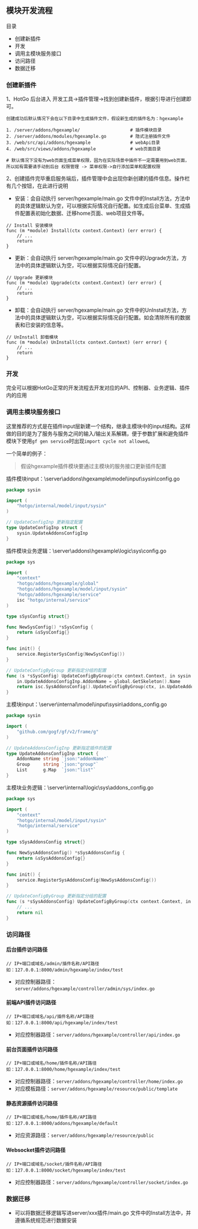 ## 模块开发流程

目录

- 创建新插件
- 开发
- 调用主模块服务接口
- 访问路径
- 数据迁移



### 创建新插件

1、HotGo 后台进入 开发工具->插件管理->找到创建新插件，根据引导进行创建即可。

```
创建成功后默认情况下会在以下目录中生成插件文件，假设新生成的插件名为：hgexample

1. /server/addons/hgexample/                   # 插件模块目录
2. /server/addons/modules/hgexample.go         # 隐式注册插件文件
3. /web/src/api/addons/hgexample               # webApi目录
4. /web/src/views/addons/hgexample             # web页面目录

# 默认情况下没有为web页面生成菜单权限，因为在实际场景中插件不一定需要用到web页面，所以如有需要请手动到后台 权限管理 -> 菜单权限->自行添加菜单和配置权限
```


2、创建插件完毕重启服务端后，插件管理中会出现你新创建的插件信息。操作栏有几个按钮，在此进行说明
- 安装：会自动执行 server/hgexample/main.go 文件中的Install方法，方法中的具体逻辑默认为空，可以根据实际情况自行配置。如生成后台菜单、生成插件配置表初始化数据、迁移home页面、web项目文件等。
```
// Install 安装模块
func (m *module) Install(ctx context.Context) (err error) {
	// ...
	return
}
```

- 更新：会自动执行 server/hgexample/main.go 文件中的Upgrade方法，方法中的具体逻辑默认为空，可以根据实际情况自行配置。
```
// Upgrade 更新模块
func (m *module) Upgrade(ctx context.Context) (err error) {
	// ...
	return
}
```

- 卸载：会自动执行 server/hgexample/main.go 文件中的UnInstall方法，方法中的具体逻辑默认为空，可以根据实际情况自行配置。如会清除所有的数据表和已安装的信息等。
```
// UnInstall 卸载模块
func (m *module) UnInstall(ctx context.Context) (err error) {
	// ...
	return
}
```



### 开发

完全可以根据HotGo正常的开发流程去开发对应的API、控制器、业务逻辑、插件内的应用

### 调用主模块服务接口

这里推荐的方式是在插件input层新建一个结构，继承主模块中的input结构。这样做的目的是为了服务与服务之间的输入/输出关系解耦，便于参数扩展和避免插件模块下使用`gf gen service`时出现`import cycle not allowed`。

一个简单的例子：
> 假设hgexample插件模块要通过主模块的服务接口更新插件配置

插件模块input：\server\addons\hgexample\model\input\sysin\config.go
```go
package sysin

import (
	"hotgo/internal/model/input/sysin"
)

// UpdateConfigInp 更新指定配置
type UpdateConfigInp struct {
	sysin.UpdateAddonsConfigInp
}

```

插件模块业务逻辑：\server\addons\hgexample\logic\sys\config.go
```go
package sys

import (
	"context"
	"hotgo/addons/hgexample/global"
	"hotgo/addons/hgexample/model/input/sysin"
	"hotgo/addons/hgexample/service"
	isc "hotgo/internal/service"
)

type sSysConfig struct{}

func NewSysConfig() *sSysConfig {
	return &sSysConfig{}
}

func init() {
	service.RegisterSysConfig(NewSysConfig())
}

// UpdateConfigByGroup 更新指定分组的配置
func (s *sSysConfig) UpdateConfigByGroup(ctx context.Context, in sysin.UpdateConfigInp) error {
	in.UpdateAddonsConfigInp.AddonName = global.GetSkeleton().Name
	return isc.SysAddonsConfig().UpdateConfigByGroup(ctx, in.UpdateAddonsConfigInp)
}

```

主模块input：\server\internal\model\input\sysin\addons_config.go
```go
package sysin

import (
	"github.com/gogf/gf/v2/frame/g"
)

// UpdateAddonsConfigInp 更新指定插件的配置
type UpdateAddonsConfigInp struct {
	AddonName string `json:"addonName"`
	Group     string `json:"group"`
	List      g.Map  `json:"list"`
}

```

主模块业务逻辑：\server\internal\logic\sys\addons_config.go
```go
package sys

import (
	"context"
	"hotgo/internal/model/input/sysin"
	"hotgo/internal/service"
)

type sSysAddonsConfig struct{}

func NewSysAddonsConfig() *sSysAddonsConfig {
	return &sSysAddonsConfig{}
}

func init() {
	service.RegisterSysAddonsConfig(NewSysAddonsConfig())
}

// UpdateConfigByGroup 更新指定分组的配置
func (s *sSysAddonsConfig) UpdateConfigByGroup(ctx context.Context, in sysin.UpdateAddonsConfigInp) error {
	// ...
	return nil
}

```




### 访问路径

#### 后台插件访问路径

```
// IP+端口或域名/admin/插件名称/API路径
如：127.0.0.1:8000/admin/hgexample/index/test
```

- 对应控制器路径：`server/addons/hgexample/controller/admin/sys/index.go`

#### 前端API插件访问路径

```
// IP+端口或域名/api/插件名称/API路径
如：127.0.0.1:8000/api/hgexample/index/test
```

- 对应控制器路径：`server/addons/hgexample/controller/api/index.go`

#### 前台页面插件访问路径

```
// IP+端口或域名/home/插件名称/API路径
如：127.0.0.1:8000/home/hgexample/index/test
```

- 对应控制器路径：`server/addons/hgexample/controller/home/index.go`
- 对应模板路径：`server/addons/hgexample/resource/public/template`

#### 静态资源插件访问路径

```
// IP+端口或域名/home/插件名称/API路径
如：127.0.0.1:8000/addons/hgexample/default
```

- 对应资源路径：`server/addons/hgexample/resource/public`


#### Websocket插件访问路径

```
// IP+端口或域名/socket/插件名称/API路径
如：127.0.0.1:8000/socket/hgexample/index/test
```

- 对应控制器路径：`server/addons/hgexample/controller/socket/index.go`


### 数据迁移

- 可以将数据迁移逻辑写进server/xxx插件/main.go 文件中的Install方法中，并遵循系统规范进行数据安装
